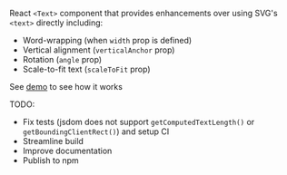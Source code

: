 React `<Text>` component that provides enhancements over using SVG's `<text>` directly including:

- Word-wrapping (when `width` prop is defined)
- Vertical alignment (`verticalAnchor` prop)
- Rotation (`angle` prop)
- Scale-to-fit text (`scaleToFit` prop)

See [demo](https://techniq.github.io/react-svg-text/) to see how it works


TODO:
- Fix tests (jsdom does not support `getComputedTextLength()` or `getBoundingClientRect()`) and setup CI
- Streamline build
- Improve documentation
- Publish to npm